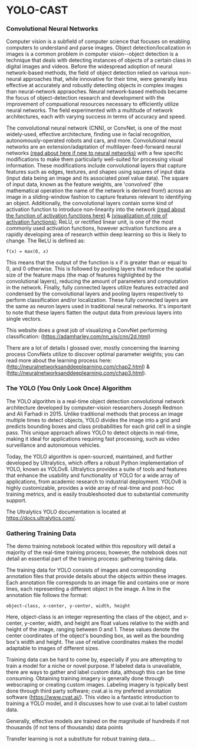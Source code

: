 # YOLO-CAST

### Convolutional Neural Networks

Computer vision is a subfield of computer science that focuses on enabling computers to understand and parse images. Object detection/localization in images is a common problem in computer vision--object detection is a technique that deals with detecting instances of objects of a certain class in digital images and videos.  Before the widespread adoption of neural network-based methods, the field of object detection relied on various non-neural approaches that, while innovative for their time, were generally less effective at accurately and robustly detecting objects in complex images than neural-network appraoches. Neural network-based methods became the focus of object-detection research and development with the improvement of compuational resources necessary to efficiently utilize neural networks. The field experimented with a multitude of network architectures, each with varying success in terms of accuracy and speed.

The convolutional neural network (CNN), or ConvNet, is one of the most widely-used, effective architecture, finding use in facial recognition, autonomously-operated robots and cars, and more. Convolutional neural networks are an extension/adaptation of multilayer-feed-forward neural networks [(read about here if new to neural networks)](http://neuralnetworksanddeeplearning.com/chap1.html) with a few specific modifications to make them particularly well-suited for processing visual information. These modifications include convolutional layers that capture features such as edges, textures, and shapes using squares of input data (input data being an image and its associated pixel value data). The square of input data, known as the feature weights, are 'convolved' (the mathematical operation the name of the network is derived from!) across an image in a sliding-window fashion to capture features relevant to identifying an object. Additionally, the convolutional layers contain some kind of activation function to introduce non-linearity into the network [(read about the function of activation functions here)](http://neuralnetworksanddeeplearning.com/chap1.html#sigmoid_neurons) & [(visualization of role of activation functions)](https://www.youtube.com/watch?v=Ln8pV1AXAgQ); ReLU, or rectified linear unit, is one of the most commonly used activation functions, however activation functions are a rapidly developing area of research within deep learning so this is likely to change. The ReLU is defined as: 

`f(x) = max(0, x)`

This means that the output of the function is x if is greater than or equal to 0, and 0 otherwise. This is followed by pooling layers that reduce the spatial size of the feature maps (the map of features highlighted by the convolutional layers), reducing the amount of parameters and computation in the network. Finally, fully connected layers utilize features extracted and condensed by the convolutional layers and pooling layers respectively to perform classification and/or localization. These fully connected layers are the same as neuron layers used in traditional neural networks. It's important to note that these layers flatten the output data from previous layers into single vectors.

This website does a great job of visualizing a ConvNet performing classification: (https://adamharley.com/nn_vis/cnn/2d.html)

There are a lot of details I glossed over, mostly concerning the learning process ConvNets utilize to discover optimal parameter weights; you can read more about the learning process here: (http://neuralnetworksanddeeplearning.com/chap2.html) & (http://neuralnetworksanddeeplearning.com/chap3.html).

### The YOLO (You Only Look Once) Algorithm

The YOLO algorithm is a real-time object detection convolutional network architecture developed by computer-vision researchers Joseph Redmon and Ali Farhadi in 2015. Unlike traditional methods that process an image multiple times to detect objects, YOLO divides the image into a grid and predicts bounding boxes and class probabilities for each grid cell in a single pass. This unique approach allows YOLO to detect objects in real-time, making it ideal for applications requiring fast processing, such as video surveillance and autonomous vehicles.

Today, the YOLO algorithm is open-sourced, maintained, and further developed by Ultralytics, which offers a robust Python implementation of YOLO, known as YOLOv8. Ultralytics provides a suite of tools and features that enhance the usability and functionality of YOLO for a wide array of applications, from academic research to industrial deployment. YOLOv8 is highly customizable, provides a wide array of real-time and post-hoc training metrics, and is easily troubleshooted due to substantial community support.

The Ultralytics YOLO documentation is located at https://docs.ultralytics.com/.

### Gathering Training Data

The demo training notebook located within this repository will detail a majority of the real-time training process; however, the notebook does not detail an essential part of the training process: gathering training data.

The training data for YOLO consists of images and corresponding annotation files that provide details about the objects within these images. Each annotation file corresponds to an image file and contains one or more lines, each representing a different object in the image. A line in the annotation file follows the format:

`object-class, x-center, y-center, width, height`

Here, object-class is an integer representing the class of the object, and x-center, y-center, width, and height are float values relative to the width and height of the image, ranging between 0 and 1. These values denote the center coordinates of the object's bounding box, as well as the bounding box's width and height. The use of relative coordinates makes the model adaptable to images of different sizes.

Training data can be hard to come by, especially if you are attempting to train a model for a niche or novel purpose. If labeled data is unavailable, there are ways to gather and label custom data, although this can be time consuming. Obtaining training imagery is generally done through webscraping or creating custom images. Labeling imagery is typically best done through third party software; cvat.ai is my prefered annotation software (https://www.cvat.ai/). This video is a fantastic introduction to training a YOLO model, and it discusses how to use cvat.ai to label custom data.

Generally, effective models are trained on the magnitude of hundreds if not thousands (if not tens of thousands) data points

Transfer learning is not a substitute for robust training data....






